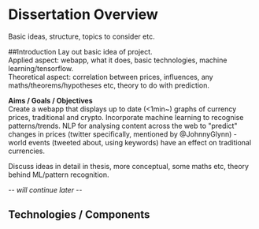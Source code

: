 # Dissertation Overview
Basic ideas, structure, topics to consider etc.  

##Introduction
Lay out basic idea of project.  
Applied aspect: webapp, what it does, basic technologies, machine learning/tensorflow.  
Theoretical aspect: correlation between prices, influences, any maths/theorems/hypotheses etc, theory to do with prediction.  

**Aims / Goals / Objectives**  
Create a webapp that displays up to date (<1min~) graphs of currency prices, traditional and crypto. Incorporate machine learning to recognise patterns/trends. NLP for analysing content across the web to "predict" changes in prices (twitter specifically, mentioned by @JohnnyGlynn) - world events (tweeted about, using keywords) have an effect on traditional currencies.  

Discuss ideas in detail in thesis, more conceptual, some maths etc, theory behind ML/pattern recognition.  
  
*-- will continue later --*

## Technologies / Components  


